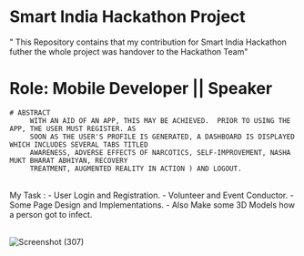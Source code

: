 # Smart India Hackathon Project

  " This Repository contains that my contribution for Smart India Hackathon futher the whole project was handover to the Hackathon Team"
<br />

#  Role: Mobile Developer || Speaker

    # ABSTRACT
         WITH AN AID OF AN APP, THIS MAY BE ACHIEVED.  PRIOR TO USING THE APP, THE USER MUST REGISTER. AS 
         SOON AS THE USER'S PROFILE IS GENERATED, A DASHBOARD IS DISPLAYED WHICH INCLUDES SEVERAL TABS TITLED
         AWARENESS, ADVERSE EFFECTS OF NARCOTICS, SELF-IMPROVEMENT, NASHA MUKT BHARAT ABHIYAN, RECOVERY 
         TREATMENT, AUGMENTED REALITY IN ACTION ) AND LOGOUT.
 <br />
 My Task :
  - User Login and Registration.
  - Volunteer and Event Conductor.
  - Some Page Design and Implementations.
  - Also Make some 3D Models how a person got to infect.
 <br /><br />
 

![Screenshot (307)](https://github.com/NithinU2802/AntiNarco/assets/106614289/9c1c9f1d-e32a-4b2d-93b4-f1ec2c29dba6)
